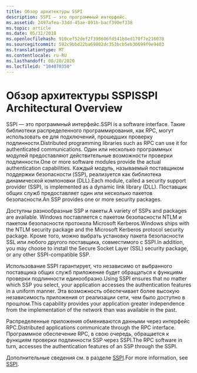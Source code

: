 ```yaml
---
title: Обзор архитектуры SSPI
description: SSPI — это программный интерфейс.
ms.assetid: 2497afea-33dd-45ae-891b-bacf390ef338
ms.topic: article
ms.date: 05/31/2018
ms.openlocfilehash: 910cef52def2f398606fd541b8ed170f7e216078
ms.sourcegitcommit: 592c9bbd22ba69802dc353bcb5eb30699f9e9403
ms.translationtype: MT
ms.contentlocale: ru-RU
ms.lasthandoff: 08/20/2020
ms.locfileid: "104070350"
---
```

# <a name="sspi-architectural-overview"></a><span data-ttu-id="eb6ce-103">Обзор архитектуры SSPI</span><span class="sxs-lookup"><span data-stu-id="eb6ce-103">SSPI Architectural Overview</span></span>

<span data-ttu-id="eb6ce-104">SSPI — это программный интерфейс.</span><span class="sxs-lookup"><span data-stu-id="eb6ce-104">SSPI is a software interface.</span></span> <span data-ttu-id="eb6ce-105">Такие библиотеки распределенного программирования, как RPC, могут использовать ее для подключений, прошедших проверку подлинности.</span><span class="sxs-lookup"><span data-stu-id="eb6ce-105">Distributed programming libraries such as RPC can use it for authenticated communications.</span></span> <span data-ttu-id="eb6ce-106">Один или несколько программных модулей предоставляют действительные возможности проверки подлинности.</span><span class="sxs-lookup"><span data-stu-id="eb6ce-106">One or more software modules provide the actual authentication capabilities.</span></span> <span data-ttu-id="eb6ce-107">Каждый модуль, называемый поставщиком поддержки безопасности (SSP), реализуется как библиотека динамической компоновки (DLL).</span><span class="sxs-lookup"><span data-stu-id="eb6ce-107">Each module, called a security support provider (SSP), is implemented as a dynamic link library (DLL).</span></span> <span data-ttu-id="eb6ce-108">Поставщик общих служб предоставляет один или несколько пакетов безопасности.</span><span class="sxs-lookup"><span data-stu-id="eb6ce-108">An SSP provides one or more security packages.</span></span>

<span data-ttu-id="eb6ce-109">Доступны разнообразные SSP и пакеты.</span><span class="sxs-lookup"><span data-stu-id="eb6ce-109">A variety of SSPs and packages are available.</span></span> <span data-ttu-id="eb6ce-110">Windows поставляется с пакетом безопасности NTLM и пакетом безопасности протокола Microsoft Kerberos.</span><span class="sxs-lookup"><span data-stu-id="eb6ce-110">Windows ships with the NTLM security package and the Microsoft Kerberos protocol security package.</span></span> <span data-ttu-id="eb6ce-111">Кроме того, можно выбрать установку пакета безопасности SSL или любого другого поставщика, совместимого с SSPI.</span><span class="sxs-lookup"><span data-stu-id="eb6ce-111">In addition, you may choose to install the Secure Socket Layer (SSL) security package, or any other SSPI-compatible SSP.</span></span>

<span data-ttu-id="eb6ce-112">Использование SSPI гарантирует, что независимо от выбранного поставщика общих служб приложение будет обращаться к функциям проверки подлинности единообразно.</span><span class="sxs-lookup"><span data-stu-id="eb6ce-112">Using SSPI ensures that no matter which SSP you select, your application accesses the authentication features in a uniform manner.</span></span> <span data-ttu-id="eb6ce-113">Эта возможность обеспечивает более высокую независимость приложения от реализации сети, чем было доступно в прошлом.</span><span class="sxs-lookup"><span data-stu-id="eb6ce-113">This capability provides your application greater independence from the implementation of the network than was available in the past.</span></span>

<span data-ttu-id="eb6ce-114">Распределенные приложения обмениваются данными через интерфейс RPC.</span><span class="sxs-lookup"><span data-stu-id="eb6ce-114">Distributed applications communicate through the RPC interface.</span></span> <span data-ttu-id="eb6ce-115">Программное обеспечение RPC, в свою очередь, обращается к функциям проверки подлинности SSP через SSPI.</span><span class="sxs-lookup"><span data-stu-id="eb6ce-115">The RPC software in turn, accesses the authentication features of an SSP through the SSPI.</span></span>

<span data-ttu-id="eb6ce-116">Дополнительные сведения см. в разделе [SSPI](/windows/desktop/SecAuthN/sspi).</span><span class="sxs-lookup"><span data-stu-id="eb6ce-116">For more information, see [SSPI](/windows/desktop/SecAuthN/sspi).</span></span>

 

 
